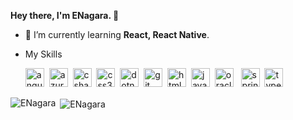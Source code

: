 **Hey there, I'm ENagara. 👋** <br>
- 🌱 I’m currently learning **React, React Native**.

- My Skills
    <p>
      <img src="https://devicons.github.io/devicon/devicon.git/icons/angularjs/angularjs-original.svg" alt="angularjs" width="30" height="30"/>&nbsp;
      <img src="https://www.vectorlogo.zone/logos/microsoft_azure/microsoft_azure-icon.svg" alt="azure" width="30" height="30"/>&nbsp;
      <img src="https://devicons.github.io/devicon/devicon.git/icons/csharp/csharp-original.svg" alt="csharp" width="30" height="30"/>&nbsp;
      <img src="https://devicons.github.io/devicon/devicon.git/icons/css3/css3-original-wordmark.svg" alt="css3" width="30" height="30"/>&nbsp;
      <img src="https://devicons.github.io/devicon/devicon.git/icons/dot-net/dot-net-original-wordmark.svg" alt="dotnet" width="30" height="30"/>&nbsp;
      <img src="https://www.vectorlogo.zone/logos/git-scm/git-scm-icon.svg" alt="git" width="30" height="30"/>&nbsp;
      <img src="https://devicons.github.io/devicon/devicon.git/icons/html5/html5-original-wordmark.svg" alt="html5" width="30" height="30"/>&nbsp;
      <img src="https://devicons.github.io/devicon/devicon.git/icons/java/java-original-wordmark.svg" alt="java" width="30" height="30"/>&nbsp;
      <img src="https://devicons.github.io/devicon/devicon.git/icons/oracle/oracle-original.svg" alt="oracle" width="30" height="30"/>&nbsp;&nbsp;
      <img src="https://www.vectorlogo.zone/logos/springio/springio-icon.svg" alt="spring" width="30" height="30"/>&nbsp;
      <img src="https://devicons.github.io/devicon/devicon.git/icons/typescript/typescript-original.svg" alt="typescript" width="30" height="30"/>
    </p>

<p><img align="left" src="https://github-readme-stats.vercel.app/api/top-langs/?username=ENagara&layout=compact&hide=html" alt="ENagara" /></p>

<p>&nbsp;<img align="center" src="https://github-readme-stats.vercel.app/api?username=ENagara&show_icons=true" alt="ENagara" /></p>

